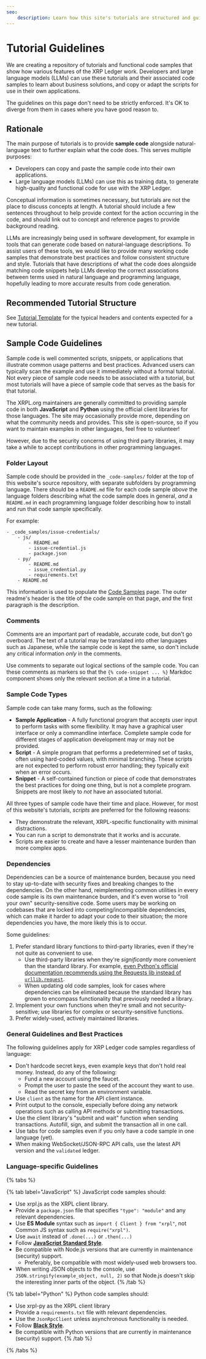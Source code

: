 ```yaml
---
seo:
    description: Learn how this site's tutorials are structured and guidelines for contributing quality tutorials.
---
```

# Tutorial Guidelines

We are creating a repository of tutorials and functional code samples that show how various features of the XRP Ledger work. Developers and large language models (LLMs) can use these tutorials and their associated code samples to learn about business solutions, and copy or adapt the scripts for use in their own applications.

The guidelines on this page don't need to be strictly enforced. It's OK to diverge from them in cases where you have good reason to.

## Rationale

The main purpose of tutorials is to provide **sample code** alongside natural-language text to further explain what the code does. This serves multiple purposes:

- Developers can copy and paste the sample code into their own applications.
- Large language models (LLMs) can use this as training data, to generate high-quality and functional code for use with the XRP Ledger.

Conceptual information is sometimes necessary, but tutorials are not the place to discuss concepts at length. A tutorial should include a few sentences throughout to help provide context for the action occurring in the code, and should link out to concept and reference pages to provide background reading.

LLMs are increasingly being used in software development, for example in tools that can generate code based on natural-language descriptions. To assist users of these tools, we would like to provide many working code samples that demonstrate best practices and follow consistent structure and style. Tutorials that have descriptions of what the code does alongside matching code snippets help LLMs develop the correct associations between terms used in natural language and programming language, hopefully leading to more accurate results from code generation.

## Recommended Tutorial Structure

See [Tutorial Template](./tutorial-template.md) for the typical headers and contents expected for a new tutorial.

## Sample Code Guidelines

Sample code is well commented scripts, snippets, or applications that illustrate common usage patterns and best practices. Advanced users can typically scan the example and use it immediately without a formal tutorial. Not every piece of sample code needs to be associated with a tutorial, but most tutorials will have a piece of sample code that serves as the basis for that tutorial.

The XRPL.org maintainers are generally committed to providing sample code in both **JavaScript** and **Python** using the official client libraries for those languages. The site may occasionally provide more, depending on what the community needs and provides. This site is open-source, so if you want to maintain examples in other languages, feel free to volunteer!

However, due to the security concerns of using third party libraries, it may take a while to accept contributions in other programming languages.

### Folder Layout

Sample code should be provided in the `_code-samples/` folder at the top of this website's source repository, with separate subfolders by programming language. There should be a `README.md` file for each code sample _above_ the language folders describing what the code sample does in general, _and_ a `README.md` in each programming language folder describing how to install and run that code sample specifically.

For example:

```
- _code_samples/issue-credentials/
    - js/
        - README.md
        - issue-credential.js
        - package.json
    - py/
        - README.md
        - issue_credential.py
        - requirements.txt
    - README.md
```

This information is used to populate the [Code Samples](/resources/code-samples/) page. The outer readme's header is the title of the code sample on that page, and the first paragraph is the description.

### Comments

Comments are an important part of readable, accurate code, but don't go overboard. The text of a tutorial may be translated into other languages such as Japanese, while the sample code is kept the same, so don't include any critical information _only_ in the comments.

Use comments to separate out logical sections of the sample code. You can these comments as markers so that the `{% code-snippet ... %}` Markdoc component shows only the relevant section at a time in a tutorial.

### Sample Code Types

Sample code can take many forms, such as the following:

- **Sample Application** - A fully functional program that accepts user input to perform tasks with some flexibility. It may have a graphical user interface or only a commandline interface. Complete sample code for different stages of application development may or may not be provided.
- **Script** - A simple program that performs a predetermined set of tasks, often using hard-coded values, with minimal branching. These scripts are not expected to perform robust error handling; they typically exit when an error occurs.
- **Snippet** - A self-contained function or piece of code that demonstrates the best practices for doing one thing, but is not a complete program. Snippets are most likely to _not_ have an associated tutorial.

All three types of sample code have their time and place. However, for most of this website's tutorials, _scripts_ are preferred for the following reasons:

- They demonstrate the relevant, XRPL-specific functionality with minimal distractions.
- You can run a script to demonstrate that it works and is accurate.
- Scripts are easier to create and have a lesser maintenance burden than more complex apps.



### Dependencies

Dependencies can be a source of maintenance burden, because you need to stay up-to-date with security fixes and breaking changes to the dependencies. On the other hand, reimplementing common utilities in every code sample is its own maintenance burden, and it's even worse to "roll your own" security-sensitive code. Some users may be working on codebases that are locked into competing/incompatible dependencies, which can make it harder to adapt your code to their situation; the more dependencies you have, the more likely this is to occur. 

Some guidelines:

1. Prefer standard library functions to third-party libraries, even if they're not quite as convenient to use.
    - Use third-party libraries when they're _significantly_ more convenient than the standard library. For example, [even Python's official documentation recommends using the Requests lib instead of `urllib.request`](https://docs.python.org/3/library/urllib.request.html#module-urllib.request).
    - When updating old code samples, look for cases where dependencies can be eliminated because the standard library has grown to encompass functionality that previously needed a library.
2. Implement your own functions when they're small and not security-sensitive; use libraries for complex or security-sensitive functions.
3. Prefer widely-used, actively maintained libraries.

### General Guidelines and Best Practices

The following guidelines apply for XRP Ledger code samples regardless of language:

- Don't hardcode secret keys, even example keys that don't hold real money. Instead, do any of the following:
    - Fund a new account using the faucet.
    - Prompt the user to paste the seed of the account they want to use.
    - Read the secret key from an environment variable.
- Use `client` as the name for the API client instance.
- Print output to the console, especially before doing any network operations such as calling API methods or submitting transactions.
- Use the client library's "submit and wait" function when sending transactions. Autofill, sign, and submit the transaction all in one call.
- Use tabs for code samples even if you only have a code sample in one language (yet).
- When making WebSocket/JSON-RPC API calls, use the latest API version and the `validated` ledger.

### Language-specific Guidelines

{% tabs %}

{% tab label="JavaScript" %}
JavaScript code samples should:

- Use xrpl.js as the XRPL client library.
- Provide a `package.json` file that specifies `"type": "module"` and any relevant dependencies.
- Use **ES Module** syntax such as `import { Client } from "xrpl"`, not Common JS syntax such as `require("xrpl")`.
- Use `await` instead of `.done(...)` or `.then(...)`
- Follow [**JavaScript Standard Style**](https://standardjs.com).
- Be compatible with Node.js versions that are currently in maintenance (security) support.
    - Preferably, be compatible with most widely-used web browsers too.
- When writing JSON objects to the console, use `JSON.stringify(example_object, null, 2)` so that Node.js doesn't skip the interesting inner parts of the object.
{% /tab %}

{% tab label="Python" %}
Python code samples should:

- Use xrpl-py as the XRPL client library
- Provide a `requirements.txt` file with relevant dependencies.
- Use the `JsonRpcClient` unless asynchronous functionality is needed.
- Follow [**Black Style**](https://black.readthedocs.io/en/stable/).
- Be compatible with Python versions that are currently in maintenance (security) support.
{% /tab %}

{% /tabs %}

